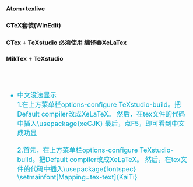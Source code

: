 ### Atom+texlive
### CTeX套装(WinEdit)
### CTex + TeXstudio  必须使用 编译器XeLaTex
### MikTex + TeXstudio


<font size = 4 color = 0xaabbcc>
</br></br>

- 中文没法显示</br>
1.在上方菜单栏options-configure TeXstudio-build。把Default compiler改成XeLaTeX。 
然后，在tex文件的代码中插入\usepackage{xeCJK} 
最后，点F5，即可看到中文成功显</br></br>
2.首先，在上方菜单栏options-configure TeXstudio-build。把Default compiler改成XeLaTeX。 
然后，在tex文件的代码中插入\usepackage{fontspec} 
\setmainfont[Mapping=tex-text]{KaiTi} 

</font>


